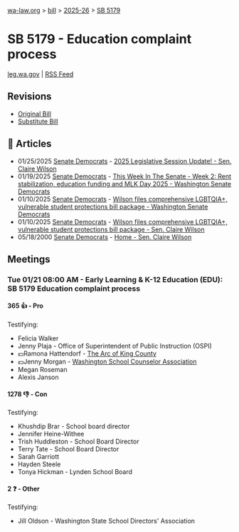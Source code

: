 [wa-law.org](/) > [bill](/bill/) > [2025-26](/bill/2025-26/) > [SB 5179](/bill/2025-26/sb/5179/)

# SB 5179 - Education complaint process
[leg.wa.gov](https://app.leg.wa.gov/billsummary?BillNumber=5179&Year=2025&Initiative=false) | [RSS Feed](./rss.xml)

## Revisions
* [Original Bill](1/)
* [Substitute Bill](S/)

## 📰 Articles
* 01/25/2025 [Senate Democrats](/org/senate_democrats/) - [2025 Legislative Session Update! - Sen. Claire Wilson](https://senatedemocrats.wa.gov/wilson/2025/01/24/2025-legislative-session-update/#:~:text=SB%205179)
* 01/19/2025 [Senate Democrats](/org/senate_democrats/) - [This Week In The Senate - Week 2: Rent stabilization, education funding and MLK Day 2025 - Washington Senate Democrats](https://senatedemocrats.wa.gov/blog/2025/01/19/this-week-in-the-senate-week-2-rent-stabilization-education-funding-and-mlk-day-2025/#:~:text=SB%205179)
* 01/10/2025 [Senate Democrats](/org/senate_democrats/) - [Wilson files comprehensive LGBTQIA+, vulnerable student protections bill package - Washington Senate Democrats](https://senatedemocrats.wa.gov/blog/2025/01/10/wilson-files-comprehensive-lgbtqia-vulnerable-student-protections-bill-package/#:~:text=SB%205179)
* 01/10/2025 [Senate Democrats](/org/senate_democrats/) - [Wilson files comprehensive LGBTQIA+, vulnerable student protections bill package - Sen. Claire Wilson](https://senatedemocrats.wa.gov/wilson/2025/01/10/wilson-files-comprehensive-lgbtqia-vulnerable-student-protections-bill-package/#:~:text=SB%205179)
* 05/18/2000 [Senate Democrats](/org/senate_democrats/) - [Home - Sen. Claire Wilson](https://senatedemocrats.wa.gov/wilson/#:~:text=SB%205179)

## Meetings
### Tue 01/21 08:00 AM - Early Learning & K-12 Education (EDU): SB 5179 Education complaint process
#### 365 👍 - Pro
Testifying:
* Felicia Walker
* Jenny Plaja - Office of Superintendent of Public Instruction (OSPI)
* 💵Ramona Hattendorf - [The Arc of King County](/org/the_arc_of_king_county/)
* 💵Jenny Morgan - [Washington School Counselor Association](/org/washington_school_counselor_association/)
* Megan Roseman
* Alexis Janson

#### 1278 👎 - Con
Testifying:
* Khushdip Brar - School board director
* Jennifer Heine-Withee
* Trish Huddleston - School Board Director
* Terry Tate - School Board Director
* Sarah Garriott
* Hayden Steele
* Tonya Hickman - Lynden School Board

#### 2 ❓ - Other
Testifying:
* Jill Oldson - Washington State School Directors' Association
